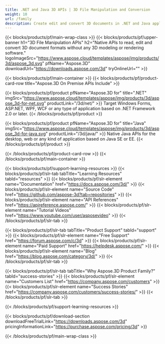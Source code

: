 ```yaml
---
title: .NET and Java 3D APIs | 3D File Manipulation and Conversion 
weight: 10
url: /family
description: Create edit and convert 3D documents in .NET and Java applications using the relevant library without any 3D modeling or image rendering software installed
---
```


{{< blocks/products/pf/main-wrap-class >}}
{{< blocks/products/pf/upper-banner h1="3D File Manipulation APIs" h2="Native APIs to read, edit and convert 3D document formats without any 3D modeling or rendering software." logoImageSrc="https://www.aspose.cloud/templates/aspose/img/products/3d/aspose_3d.svg" pfName="Aspose.3D" downloadUrl="https://downloads.aspose.com/3d" tryOnlineUrl="" >}}

{{< blocks/products/pf/main-container >}}
{{< blocks/products/pf/product-card-row title="Aspose.3D On Premise APIs Include" >}}

{{< blocks/products/pf/product pfName="Aspose.3D for" title=".NET" imgSrc="https://www.aspose.cloud/templates/aspose/img/products/3d/aspose_3d-for-net.svg" productLink="/3d/net/" >}}
Target Windows Forms, ASP.NET, WPF, WCF or any type of application based on .NET Framework 2.0 or later.
{{< /blocks/products/pf/product >}}

{{< blocks/products/pf/product pfName="Aspose.3D for" title="Java" imgSrc="https://www.aspose.cloud/templates/aspose/img/products/3d/aspose_3d-for-java.svg" productLink="/3d/java/" >}}
Native Java APIs for the desktop, web or any kind of application based on Java SE or EE.
{{< /blocks/products/pf/product >}}

{{< /blocks/products/pf/product-card-row >}}
{{< /blocks/products/pf/main-container >}}

{{< blocks/products/pf/support-learning-resources >}}
{{< blocks/products/pf/slr-tab tabTitle="Learning Resources" tabId="resources" >}}
{{< blocks/products/pf/slr-element name="Documentation" href="https://docs.aspose.com/3d/" >}}
{{< blocks/products/pf/slr-element name="Source Code" href="https://github.com/aspose-3d?tab=repositories" >}}
{{< blocks/products/pf/slr-element name="API References" href="https://apireference.aspose.com/" >}}
{{< blocks/products/pf/slr-element name="Tutorial Videos" href="https://www.youtube.com/user/asposevideo" >}}
{{< /blocks/products/pf/slr-tab >}}

{{< blocks/products/pf/slr-tab tabTitle="Product Support" tabId="support" >}}
{{< blocks/products/pf/slr-element name="Free Support" href="https://forum.aspose.com/c/3d" >}}
{{< blocks/products/pf/slr-element name="Paid Support" href="https://helpdesk.aspose.com/" >}}
{{< blocks/products/pf/slr-element name="Blog" href="https://blog.aspose.com/category/3d/" >}}
{{< /blocks/products/pf/slr-tab >}}

{{< blocks/products/pf/slr-tab tabTitle="Why Aspose.3D Product Family?" tabId="success-stories" >}}
{{< blocks/products/pf/slr-element name="Customers List" href="https://company.aspose.com/customers" >}}
{{< blocks/products/pf/slr-element name="Success Stories" href="https://company.aspose.com/customers/success-stories/" >}}
{{< /blocks/products/pf/slr-tab >}}

{{< /blocks/products/pf/support-learning-resources >}}

{{< blocks/products/pf/download-section downloadFreeTrialLink="https://downloads.aspose.com/3d" pricingInformationLink="https://purchase.aspose.com/pricing/3d" >}}

{{< /blocks/products/pf/main-wrap-class >}}